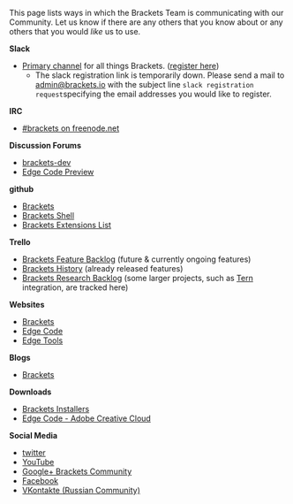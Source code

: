 This page lists ways in which the Brackets Team is communicating with our Community. Let us know if there are any others that you know about or any others that you would _like_ us to use.

**Slack**

* [Primary channel](https://brackets.slack.com/) for all things Brackets. ([register here](https://brackets-slack.herokuapp.com/))
  *  The slack registration link is temporarily down. Please send a mail to admin@brackets.io with the subject line `slack registration request`specifying the email addresses you would like to register.

**IRC**
    
* [#brackets on freenode.net](http://webchat.freenode.net/?channels=brackets)

**Discussion Forums**

* [brackets-dev](http://groups.google.com/group/brackets-dev)
* [Edge Code Preview](http://forums.adobe.com/community/edge_code_preview)
        
**github**

* [Brackets](http://github.com/adobe/brackets)
* [Brackets Shell](http://github.com/adobe/brackets-shell)
* [Brackets Extensions List](http://github.com/adobe/brackets/wiki/Brackets-Extensions)

**Trello**

* [Brackets Feature Backlog](https://trello.com/board/brackets/4f90a6d98f77505d7940ce88) (future & currently ongoing features)
* [Brackets History](https://trello.com/board/brackets-history/500e06f24d9424351519d050) (already released features)
* [Brackets Research Backlog](https://trello.com/board/brackets-research/512672164cba05ff6c000b68) (some larger projects, such as [Tern](ternjs.net) integration, are tracked here)

**Websites**

* [Brackets](http://brackets.io)
* [Edge Code](http://html.adobe.com/edge/code)
* [Edge Tools](http://html.adobe.com/edge)

**Blogs**

* [Brackets](http://blog.brackets.io)

**Downloads**

* [Brackets Installers](http://download.brackets.io)
* [Edge Code - Adobe Creative Cloud](http://html.adobe.com/edge/creativecloud/)

**Social Media**

* [twitter](http://twitter.com/brackets)
* [YouTube](http://youtube.com/codebrackets)
* [Google+ Brackets Community](https://plus.google.com/communities/115701498366924622043)  
* [Facebook](http://www.facebook.com/codebrackets)
* [VKontakte (Russian Community)](http://vk.com/bracketsio)
